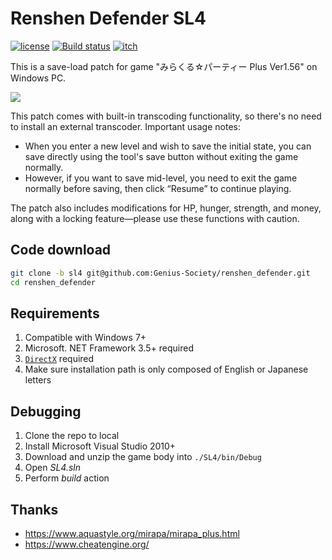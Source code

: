 # Renshen Defender SL4
[![license](https://img.shields.io/github/license/Genius-Society/renshen_defender)](https://github.com/Genius-Society/renshen_defender/blob/master/LICENSE)
[![Build status](https://img.shields.io/badge/build-passing-4dc81f)](https://ci.appveyor.com/project/Genius-Society/Renshen-Defender)
[![itch](https://img.shields.io/badge/release-itch.io-fa5c5c.svg)](https://genius-society.itch.io/renshen-defender-sl4)

This is a save-load patch for game "みらくる☆パーティー Plus Ver1.56" on Windows PC.

![](https://img.itch.zone/aW1nLzE4OTU4MjA0LnBuZw==/original/t%2F1z6S.png)

This patch comes with built-in transcoding functionality, so there's no need to install an external transcoder. Important usage notes:

 - When you enter a new level and wish to save the initial state, you can save directly using the tool's save button without exiting the game normally.
 - However, if you want to save mid-level, you need to exit the game normally before saving, then click “Resume” to continue playing.

The patch also includes modifications for HP, hunger, strength, and money, along with a locking feature—please use these functions with caution.

## Code download
```bash
git clone -b sl4 git@github.com:Genius-Society/renshen_defender.git
cd renshen_defender
```

## Requirements
1. Compatible with Windows 7+
2. Microsoft. NET Framework 3.5+ required
3. [`DirectX`](https://download.microsoft.com/download/1/7/1/1718CCC4-6315-4D8E-9543-8E28A4E18C4C/dxwebsetup.exe) required
4. Make sure installation path is only composed of English or Japanese letters

## Debugging
1. Clone the repo to local
2. Install Microsoft Visual Studio 2010+
3. Download and unzip the game body into `./SL4/bin/Debug`
4. Open _SL4.sln_
5. Perform _build_ action

## Thanks
- <https://www.aquastyle.org/mirapa/mirapa_plus.html>
- <https://www.cheatengine.org/>